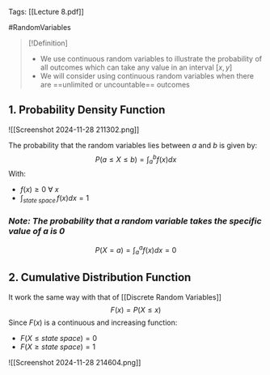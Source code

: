 Tags: [[Lecture 8.pdf]]

#RandomVariables 

> [!Definition]
> - We use continuous random variables to illustrate the probability of all outcomes which can take any value in an interval $[x,y]$
> - We will consider using continuous random variables when there are ==unlimited or uncountable== outcomes
> 

## 1. Probability Density Function

![[Screenshot 2024-11-28 211302.png]]

The probability that the random variables lies between $a$ and $b$ is given by:
$$P(a\leq X\leq b)=\int_{a}^{b}f(x)dx $$
With:
- $f(x)\geq 0\:\forall\: x$
- $\int_{state\;space}\,f(x)dx=1$
### *Note: The probability that a random variable takes the specific value of a is 0*
$$P(X=a)=\int_{a}^af(x)dx=0$$
## 2. Cumulative Distribution Function

It work the same way with that of [[Discrete Random Variables]]
$$F(x)=P(X\leq x)$$
Since $F(x)$ is a continuous and increasing function:
- $F(X\leq state\; space)=0$
- $F(X\geq state\;space)=1$

![[Screenshot 2024-11-28 214604.png]]